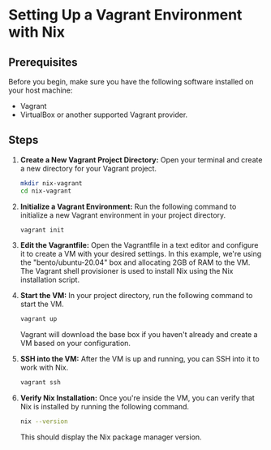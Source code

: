 # Setting Up a Vagrant Environment with Nix

## Prerequisites
Before you begin, make sure you have the following software installed on your host machine:
- Vagrant
- VirtualBox or another supported Vagrant provider.

## Steps

1. **Create a New Vagrant Project Directory:**
    Open your terminal and create a new directory for your Vagrant project.
    ```bash
    mkdir nix-vagrant
    cd nix-vagrant
    ```

2. **Initialize a Vagrant Environment:**
    Run the following command to initialize a new Vagrant environment in your project directory.
    ```bash
    vagrant init
    ```

3. **Edit the Vagrantfile:**
    Open the Vagrantfile in a text editor and configure it to create a VM with your desired settings. In this example, we're using the "bento/ubuntu-20.04" box and allocating 2GB of RAM to the VM. The Vagrant shell provisioner is used to install Nix using the Nix installation script.

4. **Start the VM:**
    In your project directory, run the following command to start the VM.
    ```bash
    vagrant up
    ```
    Vagrant will download the base box if you haven't already and create a VM based on your configuration.

5. **SSH into the VM:**
    After the VM is up and running, you can SSH into it to work with Nix.
    ```bash
    vagrant ssh
    ```

6. **Verify Nix Installation:**
    Once you're inside the VM, you can verify that Nix is installed by running the following command.
    ```bash
    nix --version
    ```
    This should display the Nix package manager version.